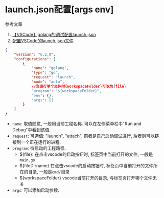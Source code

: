 # launch.json配置[args env]

参考文章

1. [【VSCode】golang的调试配置launch.json](https://www.jianshu.com/p/e4cca4fe6478)
2. [配置VSCode的launch.json文件](https://blog.csdn.net/qq_53653262/article/details/120876995)

```json
{
    "version": "0.2.0",
    "configurations": [
        {
            "name": "golang",
            "type": "go",
            "request": "launch",
            "mode": "auto",
            //当运行单个文件时{workspaceFolder}可改为{file}
            "program": "${workspaceFolder}",
            "env": {},
            "args": []
        }
    ]
}
```

- `name`: 取值随意, 一般用当前工程名称. 可以在左侧菜单栏中"Run and Debug"中看到该值.
- `request`: 可选值: "launch", "attach", 前者是自己启动调试进行, 后者则可以链接到一个正在运行的进程.
- `program`: 待启动的工程路径.
    - ${file}: 在点击vscode的启动按钮时, 标签页中当前打开的文件, 一般是`main.go`
    - ${fileDirname} 在点击vscode的启动按钮时, 标签页中当前打开的文件所在的目录, 一般是`cmd/`目录
    - ${workspaceFolder} vscode当前打开的目录, 与标签页打开哪个文件无关
- `args`: 可以添加启动参数.

